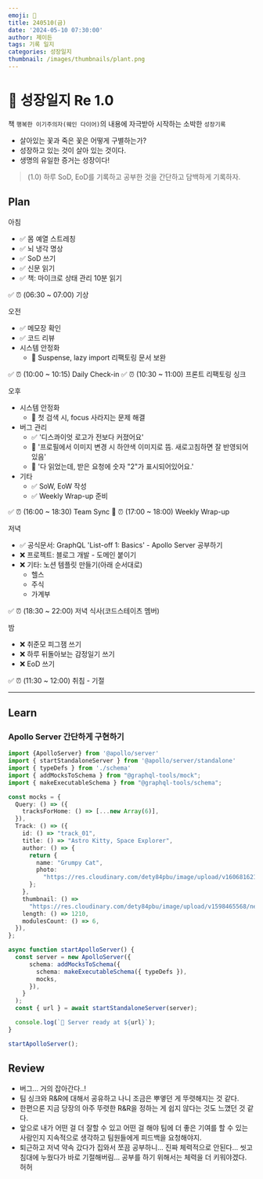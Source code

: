 ```yaml
---
emoji: 🌱
title: 240510(금)
date: '2024-05-10 07:30:00'
author: 제이든
tags: 기록 일지
categories: 성장일지
thumbnail: /images/thumbnails/plant.png
---
```


# 🌱 성장일지 Re 1.0

책 `행복한 이기주의자(웨인 다이어)`의 내용에 자극받아 시작하는 소박한 `성장기록`

- 살아있는 꽃과 죽은 꽃은 어떻게 구별하는가?
- 성장하고 있는 것이 살아 있는 것이다.
- 생명의 유일한 증거는 성장이다!

> (1.0) 하루 SoD, EoD를 기록하고 공부한 것을 간단하고 담백하게 기록하자.

## Plan

아침

- ✅ 몸 예열 스트레칭
- ✅ 뇌 냉각 명상
- ✅ SoD 쓰기
- ✅ 신문 읽기
- ✅ 책: 마이크로 상태 관리 10분 읽기

✅ ⏰ (06:30 ~ 07:00) 기상

오전

- ✅ 메모장 확인
- ✅ 코드 리뷰
- 시스템 안정화
  - 🌱 Suspense, lazy import 리팩토링 문서 보완

✅ ⏰ (10:00 ~ 10:15) Daily Check-in
✅ ⏰ (10:30 ~ 11:00) 프론트 리팩토링 싱크

오후

- 시스템 안정화
  - 🌱 첫 검색 시, focus 사라지는 문제 해결
- 버그 관리
  - ✅ '디스콰이엇 로고가 전보다 커졌어요'
  - 🌱 '프로필에서 이미지 변경 시 하얀색 이미지로 뜸. 새로고침하면 잘 반영되어 있음'
  - 🌱 '다 읽었는데, 받은 요청에 숫자 "2"가 표시되어있어요.'
- 기타
  - ✅ SoW, EoW 작성
  - ✅ Weekly Wrap-up 준비
  
✅ ⏰ (16:00 ~ 18:30) Team Sync
🔴 ⏰ (17:00 ~ 18:00) Weekly Wrap-up

저녁

- ✅ 공식문서: GraphQL 'List-off 1: Basics' - Apollo Server 공부하기
- ❌ 프로젝트: 블로그 개발 - 도메인 붙이기
- ❌ 기타: 노션 템플릿 만들기(아래 순서대로)
  - 헬스
  - 주식
  - 가계부

✅ ⏰ (18:30 ~ 22:00) 저녁 식사(코드스테이츠 멤버)

밤

- ❌ 취준모 피그잼 쓰기
- ❌ 하루 뒤돌아보는 감정일기 쓰기
- ❌ EoD 쓰기

✅ ⏰ (11:30 ~ 12:00) 취침 - 기절

---

## Learn

### Apollo Server 간단하게 구현하기

```ts
import {ApolloServer} from '@apollo/server'
import { startStandaloneServer } from '@apollo/server/standalone'
import { typeDefs } from './schema'
import { addMocksToSchema } from "@graphql-tools/mock";
import { makeExecutableSchema } from "@graphql-tools/schema";

const mocks = {
  Query: () => ({
    tracksForHome: () => [...new Array(6)],
  }),
  Track: () => ({
    id: () => "track_01",
    title: () => "Astro Kitty, Space Explorer",
    author: () => {
      return {
        name: "Grumpy Cat",
        photo:
          "https://res.cloudinary.com/dety84pbu/image/upload/v1606816219/kitty-veyron-sm_mctf3c.jpg",
      };
    },
    thumbnail: () =>
      "https://res.cloudinary.com/dety84pbu/image/upload/v1598465568/nebula_cat_djkt9r.jpg",
    length: () => 1210,
    modulesCount: () => 6,
  }),
};

async function startApolloServer() {
  const server = new ApolloServer({
      schema: addMocksToSchema({
        schema: makeExecutableSchema({ typeDefs }),
        mocks,
      }),
    }
  );
  const { url } = await startStandaloneServer(server);

  console.log(`🚀 Server ready at ${url}`);
}

startApolloServer();
```

## Review

- 버그... 거의 잡아간다..!
- 팀 싱크와 R&R에 대해서 공유하고 나니 조금은 뿌옇던 게 뚜렷해지는 것 같다.
- 한편으론 지금 당장의 아주 뚜렷한 R&R을 정하는 게 쉽지 않다는 것도 느꼈던 것 같다.
- 앞으로 내가 어떤 걸 더 잘할 수 있고 어떤 걸 해야 팀에 더 좋은 기여를 할 수 있는 사람인지 지속적으로 생각하고 팀원들에게 피드백을 요청해야지.
- 퇴근하고 저녁 약속 갔다가 집와서 쪼끔 공부하니... 진짜 체력적으로 안된다... 씻고 침대에 누웠다가 바로 기절해버림... 공부를 하기 위해서는 체력을 더 키워야겠다. 허허